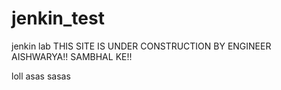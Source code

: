 # jenkin_test
jenkin lab
THIS SITE IS UNDER CONSTRUCTION BY ENGINEER AISHWARYA!! SAMBHAL KE!!  

loll
asas
sasas
